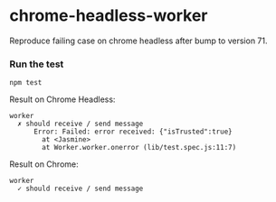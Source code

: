 # chrome-headless-worker

Reproduce failing case on chrome headless after bump to version 71.

### Run the test

    npm test
    
Result on Chrome Headless:

    worker
      ✗ should receive / send message
    	  Error: Failed: error received: {"isTrusted":true}
    	    at <Jasmine>
    	    at Worker.worker.onerror (lib/test.spec.js:11:7)        


Result on Chrome:

    worker
      ✓ should receive / send message
